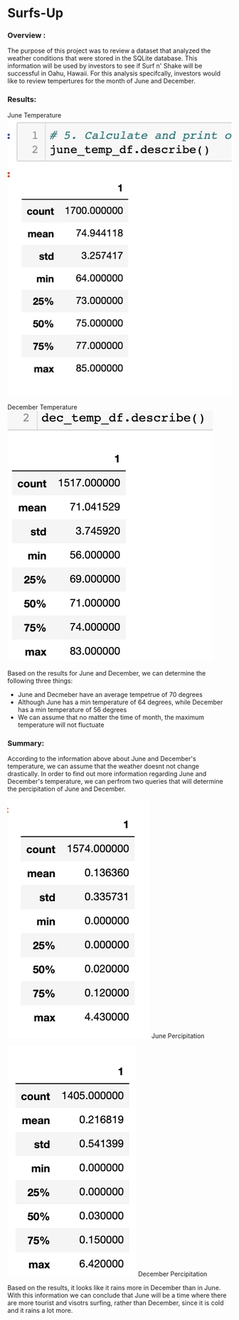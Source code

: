 # Surfs-Up

### Overview :
The purpose of this project was to review a dataset that analyzed the weather conditions that were stored in the SQLite database. This information will be used by investors to see if Surf n' Shake will be successful in Oahu, Hawaii. For this analysis specifcally, investors would like to review tempertures for the month of June and December.

### Results:

June Temperature ![alt text](https://github.com/mquimi/Surfs-Up/blob/main/imgs/June.png)

December Temperature ![alt text](https://github.com/mquimi/Surfs-Up/blob/main/imgs/December.png)

Based on the results for June and December, we can determine the following three things:
- June and Decmeber have an average tempetrue of 70 degrees
- Although June has a min temperature of 64 degrees, while December has a min temperature of 56 degrees
- We can assume that no matter the time of month, the maximum temperature will not fluctuate


### Summary:

According to the information above about June and December's temperature, we can assume that the weather doesnt not change drastically. In order to find out more information regarding June and December's temperature, we can perfrom two queries that will determine the percipitation of June and December.

![alt text](https://github.com/mquimi/Surfs-Up/blob/main/imgs/June_percipitation.png)
June Percipitation

![alt text](https://github.com/mquimi/Surfs-Up/blob/main/imgs/December_percipitation.png)
December Percipitation

Based on the results, it looks like it rains more in December than in June. With this information we can conclude that June will be a time where there are more tourist and visotrs surfing, rather than December, since it is cold and it rains a lot more. 

